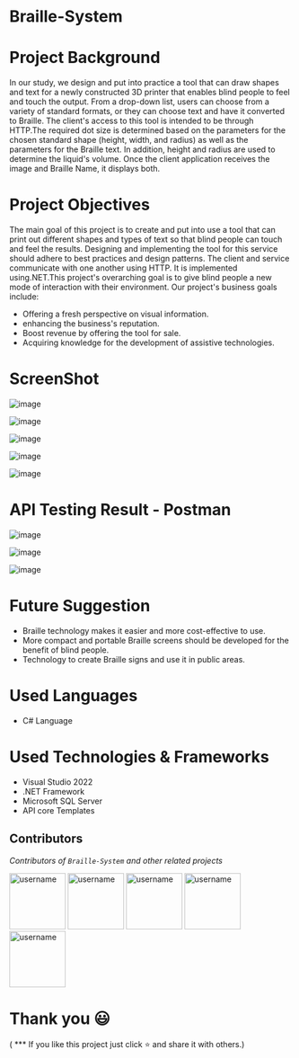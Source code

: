 # Braille-System

# Project Background
In our study, we design and put into practice a tool that can draw shapes and text for a newly constructed 3D printer that enables blind people to feel and touch the output.
From a drop-down list, users can choose from a variety of standard formats, or they can choose text and have it converted to Braille. The client's access to this tool is intended to be through HTTP.The required dot size is determined based on the parameters for the chosen standard shape (height, width, and radius) as well as the parameters for the Braille text. In addition, height and radius are used to determine the liquid's volume. Once the client application receives the image and Braille Name, it displays both.


# Project Objectives
The main goal of this project is to create and put into use a tool that can print out different shapes and types of text so that blind people can touch and feel the results.
Designing and implementing the tool for this service should adhere to best practices and design patterns. The client and service communicate with one another using HTTP. It is implemented using.NET.This project's overarching goal is to give blind people a new mode of interaction with their environment.
Our project's business goals include: 
* Offering a fresh perspective on visual information.
* enhancing the business's reputation.
* Boost revenue by offering the tool for sale.
* Acquiring knowledge for the development of assistive technologies.

# ScreenShot

![image](https://github.com/MokshaDill/Braille-System/assets/97075043/c6229341-9926-4fee-8f68-001821fd7943)

![image](https://github.com/MokshaDill/Braille-System/assets/97075043/51459696-ad59-49ff-a35a-f3c540d75b0c)

![image](https://github.com/MokshaDill/Braille-System/assets/97075043/e6257ddc-640b-4dbc-9ab4-089a3c8ecee7)

![image](https://github.com/MokshaDill/Braille-System/assets/97075043/6430aee6-e33c-4d5a-8d10-1a266c80c30b)

![image](https://github.com/MokshaDill/Braille-System/assets/97075043/1ca5f956-4632-4e0f-a373-330f53517579)

# API Testing Result - Postman

![image](https://github.com/MokshaDill/Braille-System/assets/97075043/a75e10fc-1c5d-42ac-96c5-d107c62f4094)

![image](https://github.com/MokshaDill/Braille-System/assets/97075043/89bcce0d-3366-4be5-ba7a-7310dc45c48e)

![image](https://github.com/MokshaDill/Braille-System/assets/97075043/2825052a-4b15-4bbd-a4d0-038a2f5719b8)


# Future Suggestion

* Braille technology makes it easier and more cost-effective to use.
* More compact and portable Braille screens should be developed for the benefit of blind people.
* Technology to create Braille signs and use it in public areas.

# Used Languages
* C# Language

# Used Technologies & Frameworks
* Visual Studio 2022
* .NET Framework
* Microsoft SQL Server
* API core Templates

## Contributors
*Contributors of `Braille-System` and other related projects*
  
<img src="https://avatars.githubusercontent.com/u/97075043?v=4" alt="username" width="100">  
<img src="https://avatars.githubusercontent.com/u/79258226?v=4" alt="username" width="100">   
<img src="https://avatars.githubusercontent.com/u/87930614?v=4" alt="username" width="100">  
<img src="https://avatars.githubusercontent.com/u/99089122?v=4" alt="username" width="100">  
<img src="https://avatars.githubusercontent.com/u/96585093?v=4" alt="username" width="100">

# Thank you 😃

( *** If you like this project just click ⭐ and share it with others.)



